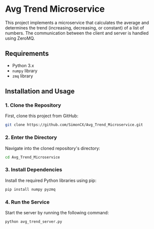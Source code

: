 # Avg Trend Microservice

This project implements a microservice that calculates the average and determines the trend (increasing, decreasing, or constant) of a list of numbers. The communication between the client and server is handled using ZeroMQ.

## Requirements

- Python 3.x
- `numpy` library
- `zmq` library

## Installation and Usage

### 1. Clone the Repository

First, clone this project from GitHub:

```bash
git clone https://github.com/SimonCX/Avg_Trend_Microservice.git
```
### 2. Enter the Directory
Navigate into the cloned repository's directory:

```bash
cd Avg_Trend_Microservice
```
### 3. Install Dependencies
Install the required Python libraries using pip:

```bash
pip install numpy pyzmq
```
### 4. Run the Service
Start the server by running the following command:

```bash
python avg_trend_server.py
```
